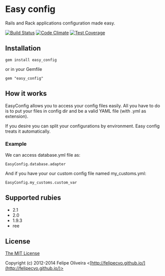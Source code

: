 # Easy config
Rails and Rack applications configuration made easy.

[![Build Status](https://secure.travis-ci.org/felipecvo/easy_config.png?branch=master)](http://travis-ci.org/felipecvo/easy\_config)
[![Code Climate](https://codeclimate.com/github/felipecvo/easy_config/badges/gpa.svg)](https://codeclimate.com/github/felipecvo/easy_config)
[![Test Coverage](https://codeclimate.com/github/felipecvo/easy_config/badges/coverage.svg)](https://codeclimate.com/github/felipecvo/easy_config)

## Installation

`gem install easy_config`

or in your Gemfile

`gem "easy_config"`

## How it works

EasyConfig allows you to access your config files easily. All you have to do is
to put your files in config dir and be a valid YAML file (with .yml as extension).

If you desire you can split your configurations by environment. Easy config treats it
automatically.

### Example

We can access database.yml file as:

`EasyConfig.database.adapter`

And if you have your our custom config file named my\_customs.yml:

`EasyConfig.my_customs.custom_var`

## Supported rubies

* 2.1
* 2.0
* 1.9.3
* ree

## License

[The MIT License](http://opensource.org/licenses/MIT)

Copyright (c) 2012-2014 Felipe Oliveira <[http://felipecvo.github.io/](http://felipecvo.github.io/)>
